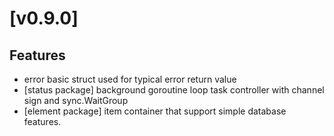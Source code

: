 # [v0.9.0]
## Features
- error basic struct used for typical error return value
- [status package] background goroutine loop task controller with channel sign and sync.WaitGroup
- [element package] item container that support simple database features. 